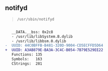 ## notifyd

> `/usr/sbin/notifyd`

```diff

   __DATA.__bss: 0x2c8
   - /usr/lib/libSystem.B.dylib
   - /usr/lib/libbsm.0.dylib
-  UUID: 44C0BFFB-B481-320D-9004-CD5ECFFD5D64
+  UUID: A3AB879E-BA3A-3C4C-B054-7B79E529EE22
   Functions: 135
   Symbols:   163
   CStrings:  281

```
